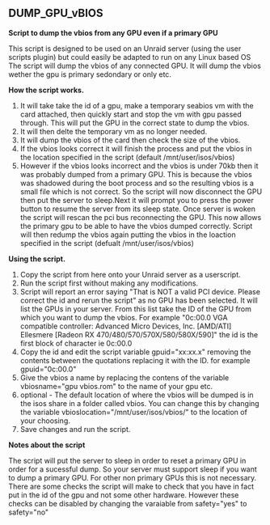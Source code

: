 ## **DUMP_GPU_vBIOS**
**Script to dump the vbios from any GPU even if a primary GPU**

This script is designed to be used on an Unraid server (using the user scripts plugin) but could easily be adapted to run on any Linux based OS
The script will dump the vbios of any connected GPU. It will dump the vbios wether the gpu is primary sedondary or only etc.

**How the script works.**
1. It will take take the id of a gpu, make a temporary seabios vm with the card attached, then quickly start and stop the vm with gpu passed through. This will put the GPU in the correct state to dump the vbios.
2. It will then delte the temporary vm as no longer needed.
3. It will dump the vbios of the card then check the size of the vbios. 
4. If the vbios looks correct it will finish the process and put the vbios in the location specified in the script (default /mnt/user/isos/vbios) 
5. However if the vbios looks incorrect and the vbios is under 70kb then it was probably dumped from a primary GPU. This is because the vbios was shadowed during the boot process and so the resulting vbios is a small file which is not correct. So the script will now disconnect the GPU then put the server to sleep.Next it will prompt you to press the power button to resume the server from its sleep state. Once server is woken the script will rescan the pci bus reconnecting the GPU. This now allows the primary gpu to be able to have the vbios dumped correctly. Script will then redump the vbios again putting the vbios in the loaction specified in the script (defualt /mnt/user/isos/vbios)


**Using the script.**

1. Copy the script from here onto your Unraid server as a userscript.
2. Run the script first without making any modifications.
3. Script will report an error saying  "That is NOT a valid PCI device. Please correct the id and rerun the script" as no GPU has been selected. It will list the GPUs in your server. From this list take the ID of the GPU from which you want to dump the vbios. For example "0c:00.0 VGA compatible controller: Advanced Micro Devices, Inc. [AMD/ATI] Ellesmere [Radeon RX 470/480/570/570X/580/580X/590]" the id is the first block of character ie 0c:00.0
4. Copy the id and edit the script variable   gpuid="xx:xx.x"  removing the contents between the quotations replacing it with the ID. for example gpuid="0c:00.0"
5. Give the vbios a name by replacing the contens of the variable vbiosname="gpu vbios.rom" to the name of your gpu etc.
6. optional - The default location of where the vbios will be dumped is in the isos share in a folder called vbios. You can change this by changing the variable vbioslocation="/mnt/user/isos/vbios/" to the location of your choosing.
7. Save changes and run the script.


**Notes about the script**

The script will put the server to sleep in order to reset a primary GPU in order for a sucessful dump. So your server must support sleep if you want to dump a primary GPU. For other non primary GPUs this is not necessary.
There are some checks the script will make to check that you have in fact put in the id of the gpu and not some other hardware. However these checks can be disabled by changing the varaiable from safety="yes" to safety="no"

